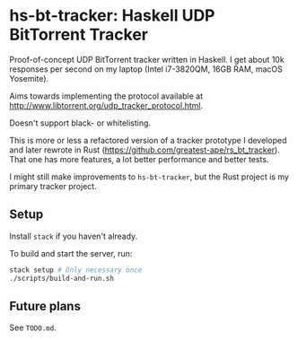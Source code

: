# hs-bt-tracker: Haskell UDP BitTorrent Tracker

Proof-of-concept UDP BitTorrent tracker written in Haskell. I get about 10k
responses per second on my laptop (Intel i7-3820QM, 16GB RAM, macOS Yosemite).

Aims towards implementing the protocol available at
http://www.libtorrent.org/udp_tracker_protocol.html.

Doesn't support black- or whitelisting.

This is more or less a refactored version of a tracker prototype I developed
and later rewrote in Rust (https://github.com/greatest-ape/rs_bt_tracker).
That one has more features, a lot better performance and better tests.

I might still make improvements to `hs-bt-tracker`, but the Rust project is
my primary tracker project.

## Setup

Install `stack` if you haven't already.

To build and start the server, run:

```sh
stack setup # Only necessary once
./scripts/build-and-run.sh
```

## Future plans

See `TODO.md`.
